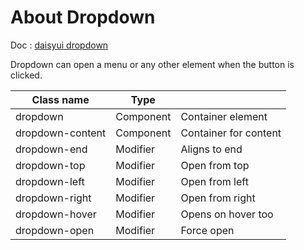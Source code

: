 # About Dropdown

Doc : [daisyui dropdown](https://daisyui.com/components/dropdown/)

Dropdown can open a menu or any other element when the button is clicked.

| Class name       | Type      |                       |
| ---------------- | --------- | --------------------- |
| dropdown         | Component | Container element     |
| dropdown-content | Component | Container for content |
| dropdown-end     | Modifier  | Aligns to end         |
| dropdown-top     | Modifier  | Open from top         |
| dropdown-left    | Modifier  | Open from left        |
| dropdown-right   | Modifier  | Open from right       |
| dropdown-hover   | Modifier  | Opens on hover too    |
| dropdown-open    | Modifier  | Force open            |
